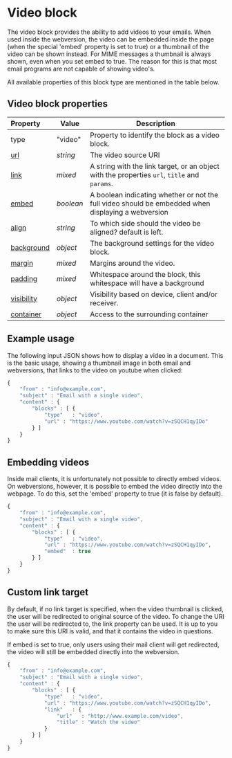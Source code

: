 # Video block

The video block provides the ability to add videos to your emails. When used 
inside the webversion, the video can be embedded inside the page (when the 
special 'embed' property is set to true) or a thumbnail of the video can be 
shown instead. For MIME messages a thumbnail is always shown, even when you set 
embed to true. The reason for this is that most email programs are not capable 
of showing video's.

All available properties of this block type are mentioned in the table below.

##  Video block properties

| Property | Value | Description                                                                                                                                               |
|:---------|-------|-----------------------------------------------------------------------------------------------------------------------------------------------------------|
| type | "video" | Property to identify the block as a video block.                                                                                                            |
| [url](../json/property-url) | _string_ | The video source URI                                                                                    |
| [link](../json/property-link) | _mixed_ | A string with the link target, or an object with the properties `url`, `title` and `params`.           |
| [embed](../json/property-embed) | _boolean_ | A boolean indicating whether or not the full video should be embedded when displaying a webversion |
| [align](../json/property-align) | _string_ | To which side should the video be aligned? default is left.                                         |
| [background](../json/property-background) | _object_ | The background settings for the video block.                                              |
| [margin](../json/property-margin) | _mixed_ | Margins around the video.                                                                          |
| [padding](../json/property-padding) | _mixed_ | Whitespace around the block, this whitespace will have a background                              |
| [visibility](../json/property-visibility) | _object_ | Visibility based on device, client and/or receiver.                                       |
| [container](../json/property-container) | _object_ | Access to the surrounding container                                                         |

## Example usage

The following input JSON shows how to display a video in a document. This is the basic
usage, showing a thumbnail image in both email and webversions, that links to
the video on youtube when clicked:


```javascript
{
    "from" : "info@example.com",
    "subject" : "Email with a single video",
    "content" : {
        "blocks" : [ {
            "type"   : "video",
            "url" : "https://www.youtube.com/watch?v=zSQCH1qyIDo"
        } ]
    }
}
```

## Embedding videos

Inside mail clients, it is unfortunately not possible to directly embed videos.
On webversions, however, it is possible to embed the video directly into the
webpage. To do this, set the 'embed' property to true (it is false by default).


```javascript
{
    "from" : "info@example.com",
    "subject" : "Email with a single video",
    "content" : {
        "blocks" : [ {
            "type"   : "video",
            "url" : "https://www.youtube.com/watch?v=zSQCH1qyIDo",
            "embed"  : true
        } ]
    }
}
```


## Custom link target

By default, if no link target is specified, when the video thumbnail is clicked,
the user will be redirected to original source of the video. To change the URI
the user will be redirected to, the link property can be used. It is up to you
to make sure this URI is valid, and that it contains the video in questions.

If embed is set to true, only users using their mail client will get redirected,
the video will still be embedded directly into the webversion.


```javascript
{
    "from" : "info@example.com",
    "subject" : "Email with a single video",
    "content" : {
        "blocks" : [ {
            "type"   : "video",
            "url" : "https://www.youtube.com/watch?v=zSQCH1qyIDo",
            "link"   : {
                "url"   : "http://www.example.com/video",
                "title" : "Watch the video"
            }
        } ]
    }
}
```
